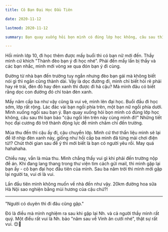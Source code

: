 ```yaml
---
title: Cô Bạn Đại Học Đầu Tiên

date: 2020-11-12

lastmod: 2020-11-12

summary: Bạn quay xuống hỏi bọn mình có đúng lớp học không, câu sau thì bạn bảo "cậu ngồi lên trên này cùng mình đi!" 

---
```


Hồi mình lớp 10, đi học thêm được mấy buổi thì có bạn nữ mới đến. Thầy mình cứ khích "Thành đèo bạn ý đi học nhé". Phải đến mấy lần bị thầy và các bạn nhắc, mình mới vòng xe qua đón bạn ý đi cùng. 

Đường từ nhà bạn đến trường tuy ngắn nhưng đèo bạn gái mà không biết nói gì thì ngắn cũng thành dài. Vậy là dọc đường đi, mình chỉ biết hỏi rẽ phải hay rẽ trái, đèn đỏ hay đèn xanh thì được đi hả cậu? Mà mình đâu có biết rằng dọc con đường đó chỉ toàn đèn xanh.

Mấy năm cấp ba như vậy cũng là vui vẻ, mình lên đại học. Buổi đầu đi học sớm, lớp rất rộng. Lác đác vài bạn ngồi phía trên, một bạn nữ ngồi phía dưới. Mình xuống ngồi sau bạn ý. Bạn quay xuống hỏi bọn mình có đúng lớp học không, câu sau thì bạn bảo "cậu ngồi lên trên này cùng mình đi!" Những tiết học đại cương đó trở thành động lực để mình chăm chỉ đến trường. 

Mùa thu đến thì cậu ấy đi, cậu chuyển lớp. Mình cứ thơ thẩn liệu mình sẽ lại để lỡ nhịp đèn xanh này, giống như hồi cấp ba mình đã từng mải chơi điện tử!? Chút thời gian sau để ý thì mới biết là bạn có người yêu rồi. May quá hahahaha.

Chiều nay, vẫn là mùa thu. Mình chẳng thấy vui gì khi phải đến trường nộp đề án. Khi đang lang thang trong thư viện tìm cách gửi mail, thì mình gặp lại bạn ấy - cô bạn đại học đầu tiên của mình. Sau ba năm trời thì mình mới gặp lại người ta, vui ơi là vui. 

Lần đầu tiên mình không muốn về nhà đến như vậy. 20km đường hoa sữa Hà Nội sao nghiện bằng mùi hương của cậu chứ?!

---

"Người có duyên thì đi đâu cũng gặp." 

Đó là điều mà mình nghiệm ra sau khi gặp lại Nh. và cả người thầy mình rất quý. 
Một điều rất vui là Nh. bảo "năm sau về Vinh ăn cưới nhé", thật sự rất vui. 😊🎉